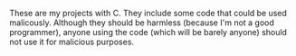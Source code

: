 These are my projects with C. They include some code that could be used malicously. Although they should be harmless (because I'm not a good programmer), anyone using the code (which will be barely anyone) should not use it for malicious purposes.
